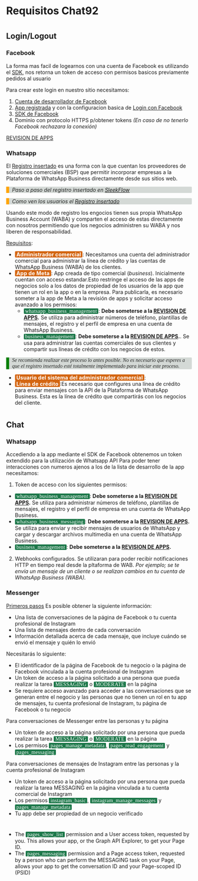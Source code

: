 # Requisitos Chat92

#

## Login/Logout

### Facebook

La forma mas facil de logearnos con una cuenta de Facebook es utilizando el [SDK](https://developers.facebook.com/docs/javascript), nos retorna un token de acceso con permisos basicos previamente pedidos al usuario

Para crear este login en nuestro sitio necesitamos:

1. [Cuenta de desarrollador de Facebook](https://developers.facebook.com/docs/development/register)
2. [App registrada](https://developers.facebook.com/docs/development/create-an-app) y con la configuracion basica de [Login con Facebook](https://developers.facebook.com/docs/facebook-login/)
3. [SDK de Facebook](https://developers.facebook.com/docs/javascript)
4. Dominio con protocolo HTTPS p/obtener tokens _(En caso de no tenerlo Facebook rechazara la conexión)_

[REVISION DE APPS](https://developers.facebook.com/docs/app-review)

### Whatsapp

El [Registro insertado](https://developers.facebook.com/docs/whatsapp/embedded-signup) es una forma con la que cuentan los proveedores de soluciones comerciales (BSP) que permitir incorporar empresas a la Plataforma de WhatsApp Business directamente desde sus sitios web.

<p class="chip">Paso a paso del registro insertado en  <a href="https://www.youtube.com/watch?v=ebjs9xBp8kE&ab_channel=WhatsApp">SleekFlow</a></p>
<p class="chip">Como ven los usuarios el  <a href="https://youtu.be/w0fyl-R5yCU">Registro insertado</a></p>

Usando este modo de registro los engocios tienen sus propia WhatsApp Business Account (WABA) y comparten el acceso de estas directamente con nosotros permitiendo que los negocios administren su WABA y nos liberen de responsabilidad.

[Requisitos](https://developers.facebook.com/docs/whatsapp/embedded-signup/steps):

- <span class="req">Administrador comercial</span>: Necesitamos una cuenta del administrador comercial para administrar la línea de crédito y las cuentas de WhatsApp Business (WABA) de los clientes.
- <span class="req">App de Meta</span>:
  App creada de tipo comercial (_business_). Inicialmente cuentan con acceso estandar.Esto restringe el acceso de las apps de negocios solo a los datos de propiedad de los usuarios de la app que tienen un rol en la app o en la empresa. Para publicarla, es necesario someter a la app de Meta a la revisión de apps y solicitar acceso avanzado a los permisos:
  - <span class="req_permission">whatsapp_business_management</span>: **Debe someterse a la
    [REVISION DE APPS](https://developers.facebook.com/docs/app-review).** Se utiliza para administrar números de teléfono, plantillas de mensajes, el registro y el perfil de empresa en una cuenta de WhatsApp Business.
  - <span class="req_permission">business_management</span>: **Debe someterse a la
    [REVISION DE APPS](https://developers.facebook.com/docs/app-review).**. Se usa para administrar las cuentas comerciales de sus clientes y compartir sus líneas de crédito con los negocios de estos.

<p class="extra_info">Se recomienda realizar este proceso lo antes posible. No es necesario que esperes a que el registro insertado esté totalmente implementado para iniciar este proceso.  </p>

- <span class="req">Usuario del sistema del administrador comercial</span>:
- <span class="req">Línea de crédito</span>:Es necesario que configures una línea de crédito para enviar mensajes con la API de la Plataforma de WhatsApp Business. Esta es la línea de crédito que compartirás con los negocios del cliente.

#

## Chat

### Whatsapp

Accediendo a la app mediante el SDK de Facebook obtenemos un token extendido para la utilización de Whatsapp API
Para poder tener interacciones con numeros ajenos a los de la lista de desarrollo de la app necesitamos:

1. Token de acceso con los siguientes permisos:

- <span class="req_permission">whatsapp_business_management</span>: **Debe someterse a la
  [REVISION DE APPS](https://developers.facebook.com/docs/app-review).** Se utiliza para administrar números de teléfono, plantillas de mensajes, el registro y el perfil de empresa en una cuenta de WhatsApp Business.
- <span class="req_permission">whatsapp_business_messaging</span>: **Debe someterse a la
  [REVISION DE APPS](https://developers.facebook.com/docs/app-review).** Se utiliza para enviar y recibir mensajes de usuarios de WhatsApp y cargar y descargar archivos multimedia en una cuenta de WhatsApp Business.
- <span class="req_permission">business_management</span>: **Debe someterse a la
  [REVISION DE APPS](https://developers.facebook.com/docs/app-review).**

2. Webhooks configurados. Se utilizaran para poder recibir notificaciones HTTP en tiempo real desde la pltaforma de WAB. _Por ejemplo; se te envía un mensaje de un cliente o se realizan cambios en tu cuenta de WhatsApp Business (WABA)._

### Messenger

[Primeros pasos](https://developers.facebook.com/docs/messenger-platform/conversations)
Es posible obtener la siguiente información:

- Una lista de conversaciones de la página de Facebook o tu cuenta profesional de Instagram
- Una lista de mensajes dentro de cada conversación
- Información detallada acerca de cada mensaje, que incluye cuándo se envió el mensaje y quién lo envió

Necesitarás lo siguiente:

- El identificador de la página de Facebook de tu negocio o la página de Facebook vinculada a la cuenta profesional de Instagram
- Un token de acceso a la página solicitado a una persona que pueda realizar la tarea <span class="req_permission">MESSAGING</span> o <span class="req_permission">MODERATE</span> en la página
- Se requiere acceso avanzado para acceder a las conversaciones que se generan entre el negocio y las personas que no tienen un rol en tu app de mensajes, tu cuenta profesional de Instagram, tu página de Facebook o tu negocio

Para conversaciones de Messenger entre las personas y tu página

- Un token de acceso a la página solicitado por una persona que pueda realizar la tarea <span class="req_permission">MESSAGING</span> o <span class="req_permission">MODERATE</span> en la página
- Los permisos <span class="req_permission">pages_manage_metadata</span>, <span class="req_permission">pages_read_engagement</span> y <span class="req_permission">pages_messaging</span>

Para conversaciones de mensajes de Instagram entre las personas y la cuenta profesional de Instagram

- Un token de acceso a la página solicitado por una persona que pueda realizar la tarea MESSAGING en la página vinculada a tu cuenta comercial de Instagram
- Los permisos <span class="req_permission">instagram_basic</span>, <span class="req_permission">instagram_manage_messages</span> y <span class="req_permission">pages_manage_metadata</span>
- Tu app debe ser propiedad de un negocio verificado

#

- The <span class="req_permission">pages_show_list</span> permission and a User access token, requested by you. This allows your app, or the Graph API Explorer, to get your Page ID.
- The <span class="req_permission">pages_messaging</span> permission and a Page access token, requested by a person who can perform the MESSAGING task on your Page, allows your app to get the conversation ID and your Page-scoped ID (PSID)

<style>
    .req {
    font-weight:bold;
    letter-spacing:.02rem;
    background-color:#d46611;
    padding-inline:4px;
    border-radius:2px;
        color:#fff;
        }
.req_permission {
    font-family:consolas;
    letter-spacing:.02rem;
    background-color:#1d784a;
    padding-inline:4px;
    border-radius:2px;
    color:#fff;
        }

.chip{
    font-size:14px;
    font-style:italic;
    background-color:#d4d9d6;
    color:#232423;
    padding-inline:4px;
    border-radius:2px;
    position:relative;
    padding-left:1rem;
}
.chip::before{
    content:'';
    top:0;
    left:0;
    height:100%;
    width:.5rem;
    position:absolute;
    background-color:orange;
}

.extra_info{
    font-family:consolas;
    font-size:14px;
    font-style:italic;
    background-color:#d4d9d6;
    color:#232423;
    padding-inline:4px;
    border-radius:2px;
    position:relative;
    padding-left:1rem;
}
.extra_info::before{
    content:'';
    top:0;
    left:0;
    height:100%;
    width:.5rem;
    position:absolute;
    background-color:green;
}
</style>
